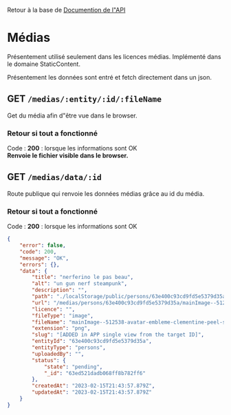 Retour à la base de [Documention de l"API](readme.md)

# Médias 
Présentement utilisé seulement dans les licences médias.
Implémenté dans le domaine StaticContent.

Présentement les données sont entré et fetch directement dans un json.

## GET `/medias/:entity/:id/:fileName`
Get du média afin d"être vue dans le browser.

### Retour si tout a fonctionné

Code : **200** : lorsque les informations sont OK<br>
**Renvoie le fichier visible dans le browser.**


## GET `/medias/data/:id`
Route publique qui renvoie les données médias grâce au id du média.

### Retour si tout a fonctionné

Code : **200** : lorsque les informations sont OK

```json
{
    "error": false,
    "code": 200,
    "message": "OK",
    "errors": {},
    "data": {
        "title": "nerferino le pas beau",
        "alt": "un gun nerf steampunk",
        "description": "",
        "path": "./localStorage/public/persons/63e400c93cd9fd5e5379d35a",
        "url": "/medias/persons/63e400c93cd9fd5e5379d35a/mainImage--512538-avatar-embleme-clementine-peel-sur-blanc.png",
        "licence": "",
        "fileType": "image",
        "fileName": "mainImage--512538-avatar-embleme-clementine-peel-sur-blanc",
        "extension": "png",
        "slug": "[ADDED in APP single view from the target ID]",
        "entityId": "63e400c93cd9fd5e5379d35a",
        "entityType": "persons",
        "uploadedBy": "",
        "status": {
            "state": "pending",
            "_id": "63ed521dadb068ff8b782ff6"
        },
        "createdAt": "2023-02-15T21:43:57.879Z",
        "updatedAt": "2023-02-15T21:43:57.879Z"
    }
}
```